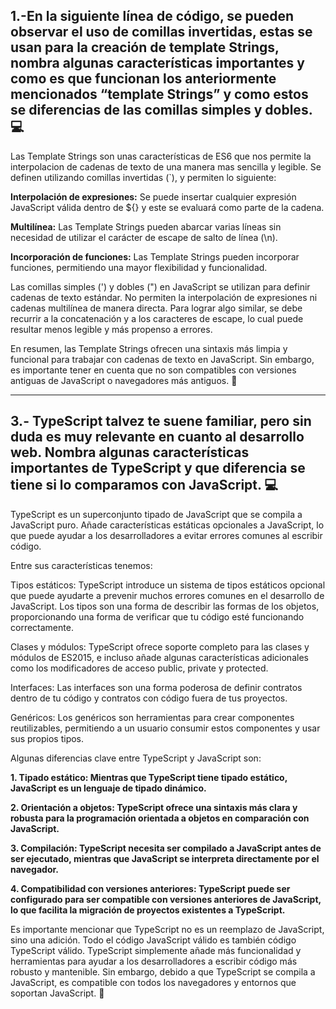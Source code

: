 ## 1.-En la siguiente línea de código, se pueden observar el uso de comillas invertidas, estas se usan para la creación de template Strings, nombra algunas características importantes y como es que funcionan los anteriormente mencionados “template Strings” y como estos se diferencias de las comillas simples y dobles. :computer:

Las Template Strings son unas características de ES6 que nos permite la interpolacion de cadenas de texto de una manera mas sencilla y legible.  Se definen utilizando comillas invertidas (`), y permiten lo siguiente: 



**Interpolación de expresiones:** Se puede insertar cualquier expresión JavaScript válida dentro de ${} y este se evaluará como parte de la cadena.

**Multilínea:** Las Template Strings pueden abarcar varias líneas sin necesidad de utilizar el carácter de escape de salto de línea (\n).

**Incorporación de funciones:** Las Template Strings pueden incorporar funciones, permitiendo una mayor flexibilidad y funcionalidad.

Las comillas simples (') y dobles (") en JavaScript se utilizan para definir cadenas de texto estándar. No permiten la interpolación de expresiones ni cadenas multilínea de manera directa. Para lograr algo similar, se debe recurrir a la concatenación y a los caracteres de escape, lo cual puede resultar menos legible y más propenso a errores.

En resumen, las Template Strings ofrecen una sintaxis más limpia y funcional para trabajar con cadenas de texto en JavaScript. Sin embargo, es importante tener en cuenta que no son compatibles con versiones antiguas de JavaScript o navegadores más antiguos. :space_invader:

---

## 3.- TypeScript talvez te suene familiar, pero sin duda es muy relevante en cuanto al desarrollo web. Nombra algunas características importantes de TypeScript y que diferencia se tiene si lo comparamos con JavaScript. :computer:

TypeScript es un superconjunto tipado de JavaScript que se compila a JavaScript puro. Añade características estáticas opcionales a JavaScript, lo que puede ayudar a los desarrolladores a evitar errores comunes al escribir código. 

Entre sus características tenemos:

Tipos estáticos: TypeScript introduce un sistema de tipos estáticos opcional que puede ayudarte a prevenir muchos errores comunes en el desarrollo de JavaScript. Los tipos son una forma de describir las formas de los objetos, proporcionando una forma de verificar que tu código esté funcionando correctamente.

Clases y módulos: TypeScript ofrece soporte completo para las clases y módulos de ES2015, e incluso añade algunas características adicionales como los modificadores de acceso public, private y protected.

Interfaces: Las interfaces son una forma poderosa de definir contratos dentro de tu código y contratos con código fuera de tus proyectos.

Genéricos: Los genéricos son herramientas para crear componentes reutilizables, permitiendo a un usuario consumir estos componentes y usar sus propios tipos.

Algunas diferencias clave entre TypeScript y JavaScript son:

**1. Tipado estático: Mientras que TypeScript tiene tipado estático, JavaScript es un lenguaje de tipado dinámico.**

**2. Orientación a objetos: TypeScript ofrece una sintaxis más clara y robusta para la programación orientada a objetos en comparación con JavaScript.**

**3. Compilación: TypeScript necesita ser compilado a JavaScript antes de ser ejecutado, mientras que JavaScript se interpreta directamente por el navegador.**

**4. Compatibilidad con versiones anteriores: TypeScript puede ser configurado para ser compatible con versiones anteriores de JavaScript, lo que facilita la migración de proyectos existentes a TypeScript.**

Es importante mencionar que TypeScript no es un reemplazo de JavaScript, sino una adición. Todo el código JavaScript válido es también código TypeScript válido. TypeScript simplemente añade más funcionalidad y herramientas para ayudar a los desarrolladores a escribir código más robusto y mantenible. Sin embargo, debido a que TypeScript se compila a JavaScript, es compatible con todos los navegadores y entornos que soportan JavaScript. :space_invader:
